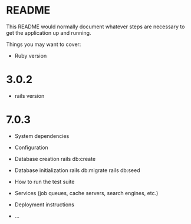 # README

This README would normally document whatever steps are necessary to get the
application up and running.

Things you may want to cover:

* Ruby version 
# 3.0.2
* rails version
# 7.0.3

* System dependencies

* Configuration

* Database creation
  rails db:create

* Database initialization
  rails db:migrate
  rails db:seed

* How to run the test suite

* Services (job queues, cache servers, search engines, etc.)

* Deployment instructions

* ...

